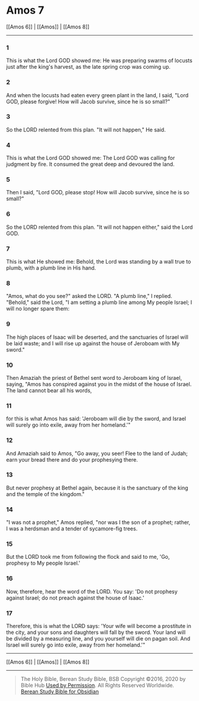 # Amos 7

[[Amos 6]] | [[Amos]] | [[Amos 8]]

---

### 1
This is what the Lord GOD showed me: He was preparing swarms of locusts just after the king's harvest, as the late spring crop was coming up.

### 2
And when the locusts had eaten every green plant in the land, I said, "Lord GOD, please forgive! How will Jacob survive, since he is so small?"

### 3
So the LORD relented from this plan. "It will not happen," He said.

### 4
This is what the Lord GOD showed me: The Lord GOD was calling for judgment by fire. It consumed the great deep and devoured the land.

### 5
Then I said, "Lord GOD, please stop! How will Jacob survive, since he is so small?"

### 6
So the LORD relented from this plan. "It will not happen either," said the Lord GOD.

### 7
This is what He showed me: Behold, the Lord was standing by a wall true to plumb, with a plumb line in His hand.

### 8
"Amos, what do you see?" asked the LORD. "A plumb line," I replied. "Behold," said the Lord, "I am setting a plumb line among My people Israel; I will no longer spare them:

### 9
The high places of Isaac will be deserted, and the sanctuaries of Israel will be laid waste; and I will rise up against the house of Jeroboam with My sword."

### 10
Then Amaziah the priest of Bethel sent word to Jeroboam king of Israel, saying, "Amos has conspired against you in the midst of the house of Israel. The land cannot bear all his words,

### 11
for this is what Amos has said: 'Jeroboam will die by the sword, and Israel will surely go into exile, away from her homeland.'"

### 12
And Amaziah said to Amos, "Go away, you seer! Flee to the land of Judah; earn your bread there and do your prophesying there.

### 13
But never prophesy at Bethel again, because it is the sanctuary of the king and the temple of the kingdom."

### 14
"I was not a prophet," Amos replied, "nor was I the son of a prophet; rather, I was a herdsman and a tender of sycamore-fig trees.

### 15
But the LORD took me from following the flock and said to me, 'Go, prophesy to My people Israel.'

### 16
Now, therefore, hear the word of the LORD. You say: 'Do not prophesy against Israel; do not preach against the house of Isaac.'

### 17
Therefore, this is what the LORD says: 'Your wife will become a prostitute in the city, and your sons and daughters will fall by the sword. Your land will be divided by a measuring line, and you yourself will die on pagan soil. And Israel will surely go into exile, away from her homeland.'"

---

[[Amos 6]] | [[Amos]] | [[Amos 8]]

---

> The Holy Bible, Berean Study Bible, BSB
> Copyright &copy;2016, 2020 by Bible Hub
> [Used by Permission](https://berean.bible/terms.htm). All Rights Reserved Worldwide.
> [Berean Study Bible for Obsidian](https://github.com/gapmiss/berean-study-bible-for-obsidian)</small>


